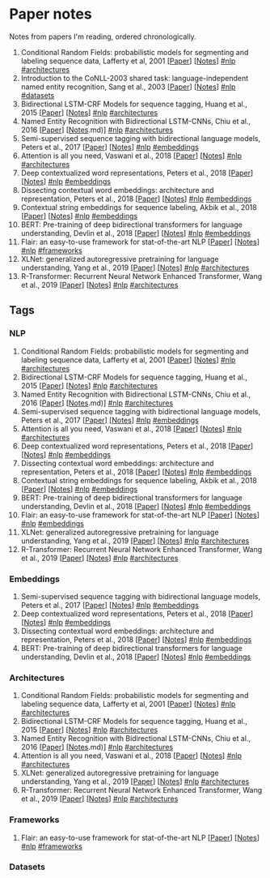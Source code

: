 # Paper notes

Notes from papers I'm reading, ordered chronologically.

1. Conditional Random Fields: probabilistic models for segmenting and labeling sequence data, Lafferty et al, 2001 [[Paper](https://repository.upenn.edu/cgi/viewcontent.cgi?article=1162&context=cis_papers)] [[Notes](0106.md)] [\#nlp](#nlp) [\#architectures](#architectures)
2. Introduction to the CoNLL-2003 shared task: language-independent named entity recognition, Sang et al., 2003 [[Paper](https://dl.acm.org/citation.cfm?id=1119195)] [[Notes](0306.md)] [\#nlp](#nlp) [\#datasets](#datasets)
3. Bidirectional LSTM-CRF Models for sequence tagging, Huang et al., 2015 [[Paper](https://arxiv.org/abs/1508.01991)] [[Notes](1508.01991.md)] [\#nlp](#nlp) [\#architectures](#architectures)
4. Named Entity Recognition with Bidirectional LSTM-CNNs, Chiu et al., 2016 [[Paper](https://www.aclweb.org/anthology/Q16-1026)] [[Notes](1607).md)] [\#nlp](#nlp) [\#architectures](#architectures)
5. Semi-supervised sequence tagging with bidirectional language models, Peters et al., 2017 [[Paper](https://arxiv.org/abs/1705.00108)] [[Notes](1705.00108.md)] [\#nlp](#nlp) [\#embeddings](#embeddings)
6. Attention is all you need, Vaswani et al., 2018 [[Paper](https://arxiv.org/abs/1706.03762)] [[Notes](1706.03762.md)] [\#nlp](#nlp) [\#architectures](#architectures)
7. Deep contextualized word representations, Peters et al., 2018 [[Paper](https://arxiv.org/abs/1802.05365)] [[Notes](1802.05365.md)] [\#nlp](#nlp) [\#embeddings](#embeddings)
8. Dissecting contextual word embeddings: architecture and representation, Peters et al., 2018 [[Paper](https://arxiv.org/abs/1808.08949)] [[Notes](1808.08949.md)] [\#nlp](#nlp) [\#embeddings](#embeddings)
9. Contextual string embeddings for sequence labeling, Akbik et al., 2018 [[Paper](https://alanakbik.github.io/papers/coling2018.pdf)] [[Notes](1808.md)] [\#nlp](#nlp) [\#embeddings](#embeddings)
10. BERT: Pre-training of deep bidirectional transformers for language understanding, Devlin et al., 2018 [[Paper](https://arxiv.org/abs/1810.04805)] [[Notes](1810.04805.md)] [\#nlp](#nlp) [\#embeddings](#embeddings)
11. Flair: an easy-to-use framework for stat-of-the-art NLP [[Paper](https://www.aclweb.org/anthology/N19-4010)] [[Notes](1906.md)] [\#nlp](#nlp) [\#frameworks](#frameworks)
12. XLNet: generalized autoregressive pretraining for language understanding, Yang et al., 2019 [[Paper](https://arxiv.org/abs/1906.08237)] [[Notes](1906.08237.md)] [\#nlp](#nlp) [\#architectures](#architectures)
13. R-Transformer: Recurrent Neural Network Enhanced Transformer, Wang et al., 2019 [[Paper](https://arxiv.org/abs/1907.05572)] [[Notes](1907.05572.md)] [\#nlp](#nlp) [\#architectures](#architectures)

## Tags

### NLP

1. Conditional Random Fields: probabilistic models for segmenting and labeling sequence data, Lafferty et al, 2001 [[Paper](https://repository.upenn.edu/cgi/viewcontent.cgi?article=1162&context=cis_papers)] [[Notes](0106.md)] [\#nlp](#nlp) [\#architectures](#architectures)
2. Bidirectional LSTM-CRF Models for sequence tagging, Huang et al., 2015 [[Paper](https://arxiv.org/abs/1508.01991)] [[Notes](1508.01991.md)] [\#nlp](#nlp) [\#architectures](#architectures)
3. Named Entity Recognition with Bidirectional LSTM-CNNs, Chiu et al., 2016 [[Paper](https://www.aclweb.org/anthology/Q16-1026)] [[Notes](1607).md)] [\#nlp](#nlp) [\#architectures](#architectures)
4. Semi-supervised sequence tagging with bidirectional language models, Peters et al., 2017 [[Paper](https://arxiv.org/abs/1705.00108)] [[Notes](1705.00108.md)] [\#nlp](#nlp) [\#embeddings](#embeddings)
5. Attention is all you need, Vaswani et al., 2018 [[Paper](https://arxiv.org/abs/1706.03762)] [[Notes](1706.03762.md)] [\#nlp](#nlp) [\#architectures](#architectures)
6. Deep contextualized word representations, Peters et al., 2018 [[Paper](https://arxiv.org/abs/1802.05365)] [[Notes](1802.05365.md)] [\#nlp](#nlp) [\#embeddings](#embeddings)
7. Dissecting contextual word embeddings: architecture and representation, Peters et al., 2018 [[Paper](https://arxiv.org/abs/1808.08949)] [[Notes](1808.08949.md)] [\#nlp](#nlp) [\#embeddings](#embeddings)
8. Contextual string embeddings for sequence labeling, Akbik et al., 2018 [[Paper](https://alanakbik.github.io/papers/coling2018.pdf)] [[Notes](1808.md)] [\#nlp](#nlp) [\#embeddings](#embeddings)
9. BERT: Pre-training of deep bidirectional transformers for language understanding, Devlin et al., 2018 [[Paper](https://arxiv.org/abs/1810.04805)] [[Notes](1810.04805.md)] [\#nlp](#nlp) [\#embeddings](#embeddings)
10. Flair: an easy-to-use framework for stat-of-the-art NLP [[Paper](https://www.aclweb.org/anthology/N19-4010)] [[Notes](1906.md)] [\#nlp](#nlp) [\#embeddings](#frameworks)
11. XLNet: generalized autoregressive pretraining for language understanding, Yang et al., 2019 [[Paper](https://arxiv.org/abs/1906.08237)] [[Notes](1906.08237.md)] [\#nlp](#nlp) [\#architectures](#architectures)
12. R-Transformer: Recurrent Neural Network Enhanced Transformer, Wang et al., 2019 [[Paper](https://arxiv.org/abs/1907.05572)] [[Notes](1907.05572.md)] [\#nlp](#nlp) [\#architectures](#architectures)

### Embeddings

1. Semi-supervised sequence tagging with bidirectional language models, Peters et al., 2017 [[Paper](https://arxiv.org/abs/1705.00108)] [[Notes](1705.00108.md)] [\#nlp](#nlp) [\#embeddings](#embeddings)
2. Deep contextualized word representations, Peters et al., 2018 [[Paper](https://arxiv.org/abs/1802.05365)] [[Notes](1802.05365.md)] [\#nlp](#nlp) [\#embeddings](#embeddings)
3. Dissecting contextual word embeddings: architecture and representation, Peters et al., 2018 [[Paper](https://arxiv.org/abs/1808.08949)] [[Notes](1808.08949.md)] [\#nlp](#nlp) [\#embeddings](#embeddings)
4. BERT: Pre-training of deep bidirectional transformers for language understanding, Devlin et al., 2018 [[Paper](https://arxiv.org/abs/1810.04805)] [[Notes](1810.04805.md)] [\#nlp](#nlp) [\#embeddings](#embeddings)

### Architectures

1. Conditional Random Fields: probabilistic models for segmenting and labeling sequence data, Lafferty et al, 2001 [[Paper](https://repository.upenn.edu/cgi/viewcontent.cgi?article=1162&context=cis_papers)] [[Notes](0106.md)] [\#nlp](#nlp) [\#architectures](#architectures)
2. Bidirectional LSTM-CRF Models for sequence tagging, Huang et al., 2015 [[Paper](https://arxiv.org/abs/1508.01991)] [[Notes](1508.01991.md)] [\#nlp](#nlp) [\#architectures](#architectures)
3. Named Entity Recognition with Bidirectional LSTM-CNNs, Chiu et al., 2016 [[Paper](https://www.aclweb.org/anthology/16-1026)] [[Notes](1607).md)] [\#nlp](#nlp) [\#architectures](#architectures)
4. Attention is all you need, Vaswani et al., 2018 [[Paper](https://arxiv.org/abs/1706.03762)] [[Notes](1706.03762.md)] [\#nlp](#nlp) [\#architectures](#architectures)
5. XLNet: generalized autoregressive pretraining for language understanding, Yang et al., 2019 [[Paper](https://arxiv.org/abs/1906.08237)] [[Notes](1906.08237.md)] [\#nlp](#nlp) [\#architectures](#architectures)
6. R-Transformer: Recurrent Neural Network Enhanced Transformer, Wang et al., 2019 [[Paper](https://arxiv.org/abs/1907.05572)] [[Notes](1907.05572.md)] [\#nlp](#nlp) [\#architectures](#architectures)

### Frameworks

1. Flair: an easy-to-use framework for stat-of-the-art NLP [[Paper](https://www.aclweb.org/anthology/N19-4010)] [[Notes](1906.md)] [\#nlp](#nlp) [\#frameworks](#frameworks)

### Datasets


